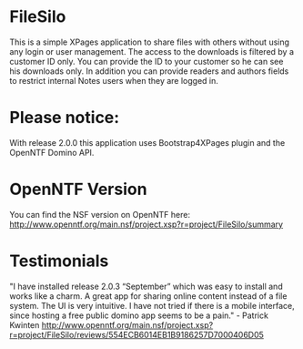 FileSilo
========
This is a simple XPages application to share files with others without using any login or user management. The access to the downloads is filtered by a customer ID only. You can provide the ID to your customer so he can see his downloads only. In addition you can provide readers and authors fields to restrict internal Notes users when they are logged in.

Please notice:
==============
With release 2.0.0 this application uses Bootstrap4XPages plugin and the OpenNTF Domino API.

OpenNTF Version
===============
You can find the NSF version on OpenNTF here: http://www.openntf.org/main.nsf/project.xsp?r=project/FileSilo/summary

Testimonials
============
"I have installed release 2.0.3 “September” which was easy to install and works like a charm.
A great app for sharing online content instead of a file system.
The UI is very intuitive. I have not tried if there is a mobile interface, since hosting a free public domino app seems to be a pain." - Patrick Kwinten http://www.openntf.org/main.nsf/project.xsp?r=project/FileSilo/reviews/554ECB6014EB1B9186257D7000406D05
